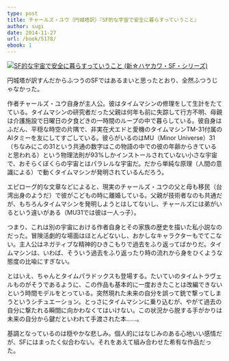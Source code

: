 ```yaml
---
type: post
title: チャールズ・ユウ（円城塔訳）『SF的な宇宙で安全に暮らすっていうこと』
author: sugi
date: 2014-11-27
url: /book/5178/
ebook: 1
---
```

<a href="http://www.amazon.co.jp/exec/obidos/ASIN/415335015X/chezsugi-22/ref=nosim/" onclick="_gaq.push(['_trackEvent', 'outbound-article', 'http://www.amazon.co.jp/exec/obidos/ASIN/415335015X/chezsugi-22/ref=nosim/', '']);" name="amazletlink" target="_blank"><img src="http://i1.wp.com/ecx.images-amazon.com/images/I/41DK4S1kSbL._SL160_.jpg?w=660" alt="SF的な宇宙で安全に暮らすっていうこと (新☆ハヤカワ・SF・シリーズ)" class="alignleft" data-recalc-dims="1" /></a>

円城塔が訳すんだからふつうのSFではあるまいと思ったとおり、全然ふつうじゃなかった。

作者チャールズ・ユウ自身が主人公。彼はタイムマシンの修理をして生計をたてている。タイムマシンの研究者だった父親は何年も前に失踪して行方不明、母親は介護施設で日曜日の夕食どきの一時間のループの中で暮らしている。彼自身はふだん、平穏な時空の片隅で、非実在犬エドと愛機のタイムマシンTM-31付属のAIタミーを友にしてすごしている。彼らがいるのはMU（Minor Universe）31（ちなみにこの31という共通の数字はこの物語の中での彼の年齢からきていると思われる）という物理法則が93%しかインストールされていない小さな宇宙で、おそらくぼくらの宇宙とはパラレルな宇宙だ。だから単純な原理（人間の意識による）で動くタイムマシンが発明されているんだろう。

エピローグ的な文章などによると、現実のチャールズ・ユウの父と母も移民（台湾出身のようだ）で彼がこどもの時に離婚している。父親が技術者なのも共通だが、もちろんタイムマシンを発明しようとはしてないし、チャールズには弟がいるという違いがある（MU31では彼は一人っ子）。

つまり、これは別の宇宙における作者自身とその家族の歴史を描いた私小説なのだった。冒険活劇的な場面はほとんどないし、おかしなキャラクターもでてこない。主人公はネガティブな精神的ひきこもりで過去をふり返ってばかりだ。タイムマシンは、いわば、そういう過去をふり返ったり時の流れから身をひくような態度の比喩にすぎない。

とはいえ、ちゃんとタイムパラドックスも登場する。たいていのタイムトラヴェルものがそうであるように、この作品も基本的に一度おきたことは改編できないという時間モデルをとっている。突然現れた未来の自分を誤って銃で撃ってしまうというシチュエーション。とっさにタイムマシンに乗り込むが、やがて過去の自分に撃たれる瞬間に向かわなくてはいけない。この状況から脱する手がかりは未来の自分から鍵だといわれて手渡された本……。

基調となっているのは穏やかな悲しみ。個人的にはなじみのある心地いい感情だが、SFにはまったく似合わない。それをあえて組み合わせた希有な作品だった。
